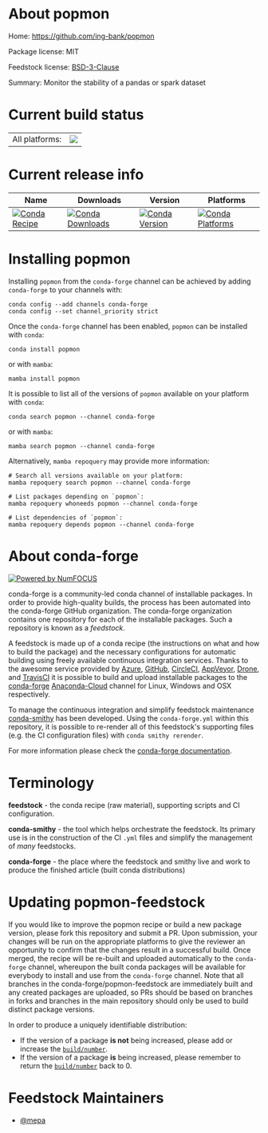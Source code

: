 About popmon
============

Home: https://github.com/ing-bank/popmon

Package license: MIT

Feedstock license: [BSD-3-Clause](https://github.com/conda-forge/popmon-feedstock/blob/main/LICENSE.txt)

Summary: Monitor the stability of a pandas or spark dataset

Current build status
====================


<table><tr><td>All platforms:</td>
    <td>
      <a href="https://dev.azure.com/conda-forge/feedstock-builds/_build/latest?definitionId=16719&branchName=main">
        <img src="https://dev.azure.com/conda-forge/feedstock-builds/_apis/build/status/popmon-feedstock?branchName=main">
      </a>
    </td>
  </tr>
</table>

Current release info
====================

| Name | Downloads | Version | Platforms |
| --- | --- | --- | --- |
| [![Conda Recipe](https://img.shields.io/badge/recipe-popmon-green.svg)](https://anaconda.org/conda-forge/popmon) | [![Conda Downloads](https://img.shields.io/conda/dn/conda-forge/popmon.svg)](https://anaconda.org/conda-forge/popmon) | [![Conda Version](https://img.shields.io/conda/vn/conda-forge/popmon.svg)](https://anaconda.org/conda-forge/popmon) | [![Conda Platforms](https://img.shields.io/conda/pn/conda-forge/popmon.svg)](https://anaconda.org/conda-forge/popmon) |

Installing popmon
=================

Installing `popmon` from the `conda-forge` channel can be achieved by adding `conda-forge` to your channels with:

```
conda config --add channels conda-forge
conda config --set channel_priority strict
```

Once the `conda-forge` channel has been enabled, `popmon` can be installed with `conda`:

```
conda install popmon
```

or with `mamba`:

```
mamba install popmon
```

It is possible to list all of the versions of `popmon` available on your platform with `conda`:

```
conda search popmon --channel conda-forge
```

or with `mamba`:

```
mamba search popmon --channel conda-forge
```

Alternatively, `mamba repoquery` may provide more information:

```
# Search all versions available on your platform:
mamba repoquery search popmon --channel conda-forge

# List packages depending on `popmon`:
mamba repoquery whoneeds popmon --channel conda-forge

# List dependencies of `popmon`:
mamba repoquery depends popmon --channel conda-forge
```


About conda-forge
=================

[![Powered by
NumFOCUS](https://img.shields.io/badge/powered%20by-NumFOCUS-orange.svg?style=flat&colorA=E1523D&colorB=007D8A)](https://numfocus.org)

conda-forge is a community-led conda channel of installable packages.
In order to provide high-quality builds, the process has been automated into the
conda-forge GitHub organization. The conda-forge organization contains one repository
for each of the installable packages. Such a repository is known as a *feedstock*.

A feedstock is made up of a conda recipe (the instructions on what and how to build
the package) and the necessary configurations for automatic building using freely
available continuous integration services. Thanks to the awesome service provided by
[Azure](https://azure.microsoft.com/en-us/services/devops/), [GitHub](https://github.com/),
[CircleCI](https://circleci.com/), [AppVeyor](https://www.appveyor.com/),
[Drone](https://cloud.drone.io/welcome), and [TravisCI](https://travis-ci.com/)
it is possible to build and upload installable packages to the
[conda-forge](https://anaconda.org/conda-forge) [Anaconda-Cloud](https://anaconda.org/)
channel for Linux, Windows and OSX respectively.

To manage the continuous integration and simplify feedstock maintenance
[conda-smithy](https://github.com/conda-forge/conda-smithy) has been developed.
Using the ``conda-forge.yml`` within this repository, it is possible to re-render all of
this feedstock's supporting files (e.g. the CI configuration files) with ``conda smithy rerender``.

For more information please check the [conda-forge documentation](https://conda-forge.org/docs/).

Terminology
===========

**feedstock** - the conda recipe (raw material), supporting scripts and CI configuration.

**conda-smithy** - the tool which helps orchestrate the feedstock.
                   Its primary use is in the construction of the CI ``.yml`` files
                   and simplify the management of *many* feedstocks.

**conda-forge** - the place where the feedstock and smithy live and work to
                  produce the finished article (built conda distributions)


Updating popmon-feedstock
=========================

If you would like to improve the popmon recipe or build a new
package version, please fork this repository and submit a PR. Upon submission,
your changes will be run on the appropriate platforms to give the reviewer an
opportunity to confirm that the changes result in a successful build. Once
merged, the recipe will be re-built and uploaded automatically to the
`conda-forge` channel, whereupon the built conda packages will be available for
everybody to install and use from the `conda-forge` channel.
Note that all branches in the conda-forge/popmon-feedstock are
immediately built and any created packages are uploaded, so PRs should be based
on branches in forks and branches in the main repository should only be used to
build distinct package versions.

In order to produce a uniquely identifiable distribution:
 * If the version of a package **is not** being increased, please add or increase
   the [``build/number``](https://docs.conda.io/projects/conda-build/en/latest/resources/define-metadata.html#build-number-and-string).
 * If the version of a package **is** being increased, please remember to return
   the [``build/number``](https://docs.conda.io/projects/conda-build/en/latest/resources/define-metadata.html#build-number-and-string)
   back to 0.

Feedstock Maintainers
=====================

* [@mepa](https://github.com/mepa/)

